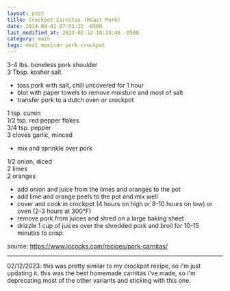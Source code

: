 ```yaml
---
layout: post
title: Crockpot Carnitas (Roast Pork)
date: 2014-09-02 07:51:22 -0500
last_modified_at: 2023-02-12 18:24:46 -0500
category: main
tags: meat mexican pork crockpot
---
```

3-4 lbs. boneless pork shoulder  
3 Tbsp. kosher salt  
* toss pork with salt, chill uncovered for 1 hour
* blot with paper towels to remove moisture and most of salt
* transfer pork to a dutch oven or crockpot

1 tsp. cumin  
1/2 tsp. red pepper flakes  
3/4 tsp. pepper  
3 cloves garlic, minced  
* mix and sprinkle over pork

1/2 onion, diced  
2 limes  
2 oranges  
* add onion and juice from the limes and oranges to the pot
* add lime and orange peels to the pot and mix well
* cover and cook in crockpot (4 hours on high or 8-10 hours on low) or oven
  (2-3 hours at 300°F)
* remove pork from juices and shred on a large baking sheet
* drizzle 1 cup of juices over the shredded pork and broil for 10-15 minutes to crisp

source: <https://www.jocooks.com/recipes/pork-carnitas/>

---

02/12/2023: this was pretty similar to my crockpot recipe, so i'm just updating it.
this was the best homemade carnitas i've made, so i'm deprecating most of the other
variants and sticking with this one.
